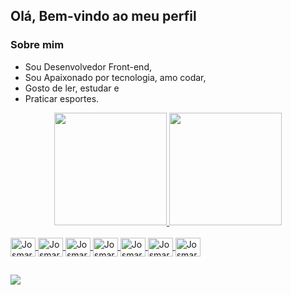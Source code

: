 ## Olá, Bem-vindo ao meu perfil
### Sobre mim
- Sou Desenvolvedor Front-end,
-  Sou Apaixonado por tecnologia, amo codar,
-  Gosto de ler, estudar e
-  Praticar esportes.
 
<div align="center">
    <a href="https://github.com/josmariocirqueira">
        <img height="180em"
            src="https://github-readme-stats.vercel.app/api?username=josmariocirqueira&show_icons=true&theme=tokyonight&include_all_commits=true&count_private=true" />
        <img height="180em"
            src="https://github-readme-stats.vercel.app/api/top-langs/?username=josmariocirqueira&layout=compact&langs_count=7&theme=tokyonight" />
</div>

<div style="display: inline_block"><br>
    <img align="center" alt="Josmario-git" height="30" width="40"
        src="https://cdn.jsdelivr.net/gh/devicons/devicon/icons/git/git-original-wordmark.svg" />
    <img align="center" alt="Josmario-github" height="30" width="40"
        src="https://cdn.jsdelivr.net/gh/devicons/devicon/icons/github/github-original-wordmark.svg" />
    <img align="center" alt="Josmario-html" height="30" width="40"
        src="https://cdn.jsdelivr.net/gh/devicons/devicon/icons/html5/html5-original-wordmark.svg" />
    <img align="center" alt="Josmario-css" height="30" width="40"
        src="https://cdn.jsdelivr.net/gh/devicons/devicon/icons/css3/css3-original-wordmark.svg" />
    <img align="center" alt="Josmario-js" height="30" width="40"
        src="https://cdn.jsdelivr.net/gh/devicons/devicon/icons/javascript/javascript-original.svg" />
    <img align="center" alt="Josmario-react" height="30" width="40"
        src="https://cdn.jsdelivr.net/gh/devicons/devicon/icons/react/react-original-wordmark.svg" />
    <img align="center" alt="Josmario-nodejs" height="30" width="40"
        src="https://cdn.jsdelivr.net/gh/devicons/devicon/icons/nodejs/nodejs-original.svg" />
</div>

##

<div>
    <a href="https://www.linkedin.com/in/luiz-saulo-sousa-7b210721a/" target="_blank"><img
            src="https://img.shields.io/badge/-LinkedIn-%230077B5?style=for-the-badge&logo=linkedin&logoColor=white"
            target="_blank"></a>
</div>
